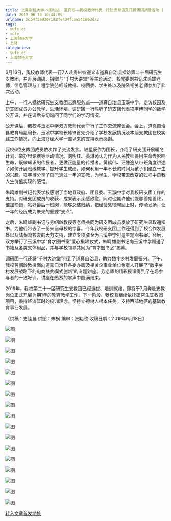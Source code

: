 ```yaml
---
title: 上海财经大学->匡时志，道真行——我校教师代表一行赴贵州道真开展调研捐赠活动 | sufe.cc
date: 2019-06-18 10:44:09
urlname: 3cb4f2ed2071d2fe434fcaa541962d72
tags: 
- sufe.cc
- sufe
- 上海财经大学
- 上财
categories:
- sufe.cc
- 上海财经大学
---
```



6月16日，我校教师代表一行7人赴贵州省遵义市道真自治县探访第二十届研究生支教团，并开展调研、捐赠与“千村大讲堂”等主题活动。校党委副书记朱鸣雄老师，信息管理与工程学院劳帼龄教授、校团委、学生处以及院系相关老师参加了此次活动。

上午，一行人抵达研究生支教团志愿服务点——道真自治县玉溪中学，走访校园及研支团成员办公教学、生活环境。调研团一行聆听了研支团代表项宇博同学的数学公开课，并在课后亲切询问了同学们的学习情况。

公开课后，我校与玉溪中学双方教师代表举行了工作交流座谈会。会上，道真自治县教育局副局长、玉溪中学校长韩锋首先介绍了学校发展情况及本届支教团在校实践工作情况，向上海财经大学一直以来的支持表示感谢。

我校6位支教团成员依次作了交流发言。陆星辰作为团长，介绍了研支团开展暖冬计划、举办辩论赛等活动情况。刘明红、黄琳芮认为作为人民教师要用生命去影响生命，既做知识的传授者，更做正能量的传播者。黄鹤伟、汪殊逸从带班角度讲述了如何开展班级教学、提升学生成绩，如何利用一年不长的时间为孩子们建立一生的兴趣。项宇博分享了自己通过一年的支教，为学生、学校带去改变的过程中自我人生价值实现的感悟。

朱鸣雄副书记代表学校感谢了当地县政府、团县委、玉溪中学对我校研支团工作的支持。对研支团成员的收获、成果表示深感欣慰，同时也期许他们能够善始善终，倍加珍惜，站好最后一班岗，能够总结归纳，把经验感悟带回上财，传承发扬，让一年的经历成为未来的重要“支点”。

之后，朱鸣雄副书记与劳帼龄教授等老师共同为研支团成员发放了研究生录取通知书，为他们带去了一份来自母校的惊喜。今年我校研支团工作还得到了校合作发展处以及陆黄鸣校友的大力支持，建立专项资金为玉溪中学打造主题图书室。会后，双方举行了玉溪中学“育才图书室”爱心捐建仪式，朱鸣雄副书记向玉溪中学赠送了书籍及各类文体用品，并与学校领导共同为“育才图书室”揭幕。

调研团一行还将“千村大讲堂”带到了道真自治县，助力数字乡村发展振兴。下午，我校劳帼龄教授面向道真自治县各委办局及相关企事业单位负责人开展了“数字乡村发展战略下的电商扶贫模式创新”的专题讲座。劳老师的精彩授课得到了在场参与者的一致好评，讲座在热烈的掌声中圆满结束。

2019年，我校第二十一届研究生支教团已经选拔、培训就绪，即将于7月奔赴支教岗位正式开展为期1年的教育教学工作。下一阶段，我校将继续依托研究生支教团项目，秉持经济匡时的校训理念，坚持立德树人根本任务，支持西部地区的基础教育事业发展。

（供稿：史佳晨 供图：朱枫 编审：张勃欣 收稿日期：2019年6月18日）



![图](http://news.sufe.edu.cn/_upload/article/images/9b/ea/0f19fa92454f9d2c468514b0259c/5b6461a5-7bd3-48c8-98d2-f4b72afeac98.jpg)

![图](http://news.sufe.edu.cn/_upload/article/images/9b/ea/0f19fa92454f9d2c468514b0259c/449beaab-3dca-4576-b030-62a8a7fae719.jpg)

![图](http://news.sufe.edu.cn/_upload/article/images/9b/ea/0f19fa92454f9d2c468514b0259c/deef0119-aa93-4dfb-95ed-8349b46abeee.jpg)

![图](http://news.sufe.edu.cn/_upload/article/images/9b/ea/0f19fa92454f9d2c468514b0259c/2ce58966-00d2-4afa-9a41-161d473c16c9.jpg)

![图](http://news.sufe.edu.cn/_upload/article/images/9b/ea/0f19fa92454f9d2c468514b0259c/8a223065-1344-41ed-941d-f41f1aa08dca.jpg)

![图](http://news.sufe.edu.cn/_upload/article/images/9b/ea/0f19fa92454f9d2c468514b0259c/ec3cefac-1511-4724-b779-bef53f882bf2.jpg)

![图](http://news.sufe.edu.cn/_upload/article/images/9b/ea/0f19fa92454f9d2c468514b0259c/1ebefbce-2960-48c2-b3a8-2a1127ce1a90.jpg)

![图](http://news.sufe.edu.cn/_upload/article/images/9b/ea/0f19fa92454f9d2c468514b0259c/66564357-3328-4897-9af1-9ab0bb0044c0.jpg)

![图](http://news.sufe.edu.cn/_upload/article/images/9b/ea/0f19fa92454f9d2c468514b0259c/3fb9b2d9-aaa2-4732-b80f-d6b62ce723c3.jpg)

![图](http://news.sufe.edu.cn/_upload/article/images/9b/ea/0f19fa92454f9d2c468514b0259c/6e6693b2-714e-4ced-babf-665b3e4ac40e.jpg)

![图](http://news.sufe.edu.cn/_upload/article/images/9b/ea/0f19fa92454f9d2c468514b0259c/6cbbc602-d794-451f-80f7-e4888820c1e6.jpg)

![图](http://news.sufe.edu.cn/_upload/article/images/9b/ea/0f19fa92454f9d2c468514b0259c/e30016e5-e73d-475c-88a0-2664668f76c0.jpg)

![图](http://news.sufe.edu.cn/_upload/article/images/9b/ea/0f19fa92454f9d2c468514b0259c/e612fa6e-c046-4fb4-83f1-64faf255e8a6.jpg)

![图](http://news.sufe.edu.cn/_upload/article/images/9b/ea/0f19fa92454f9d2c468514b0259c/7c86c6be-046b-4b92-ab5e-bd4963e26695.jpg)

![图](http://news.sufe.edu.cn/_upload/article/images/9b/ea/0f19fa92454f9d2c468514b0259c/cc1ca1b9-a017-4e1a-aa58-736e2e3ca4e1.jpg)

![图](http://news.sufe.edu.cn/_upload/article/images/9b/ea/0f19fa92454f9d2c468514b0259c/bea6d2bd-2ddb-4545-a2f7-f7f714067592.jpg)

![图](http://news.sufe.edu.cn/_upload/article/images/9b/ea/0f19fa92454f9d2c468514b0259c/1ff20382-6d23-4678-bbc4-f74501047ac0.jpg)

[转入文章首发地址](http://news.sufe.edu.cn/da/06/c179a121350/page.htm)